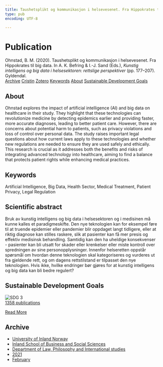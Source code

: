 ```yaml
---
title: Taushetsplikt og kommunikasjon i helsevesenet. Fra Hippokrates til big data
type: pub
encoding: UTF-8

---
```

<h1>Publication</h1>
<article id="csl-bib-container-D6AS7F6B" class="csl-bib-container">
  <div class="csl-bib-body"> <div class="csl-entry">Ohnstad, B. M. (2020). Taushetsplikt og kommunikasjon i helsevesenet. Fra Hippokrates til big data. In A. K. Befring &#38; I.-J. Sand (Eds.), <i>Kunstig intelligens og big data i helsesektoren: rettslige perspektiver</i> (pp. 177–207). Gyldendal.</div> </div>
  <div class="csl-bib-buttons">
    <a href="#taxonomy-article-D6AS7F6B" alt="archive" class="csl-bib-button">Archive</a>
    <a href="https://app.cristin.no/results/show.jsf?id=1884711" alt="Cristin" class="csl-bib-button">Cristin</a>
    <a href="http://zotero.org/groups/5881554/items/D6AS7F6B" alt="Zotero" class="csl-bib-button">Zotero</a>
    <a href="#keywords-article-D6AS7F6B" alt="keywords" class="csl-bib-button">Keywords</a>
    <a href="#about-article-D6AS7F6B" alt="about_pub" class="csl-bib-button">About</a>
    <a href="#sdg-article-D6AS7F6B" alt="sdg" class="csl-bib-button">Sustainable Development Goals</a>
  </div>
  <div id="csl-bib-meta-container-D6AS7F6B"></div>
</article>
<div id="csl-bib-meta-D6AS7F6B" class="csl-bib-meta">
  <article id="about-article-D6AS7F6B" class="about_pub-article">
    <h1>About</h1>
    Ohnstad explores the impact of artificial intelligence (AI) and big data on healthcare in their study. They highlight that these technologies can revolutionize medicine by detecting epidemics earlier and providing faster, more accurate diagnoses, leading to better patient care. However, there are concerns about potential harm to patients, such as privacy violations and loss of control over personal data. The study raises important legal questions about how current laws apply to these technologies and whether new regulations are needed to ensure they are used safely and ethically. This research is crucial as it addresses both the benefits and risks of integrating advanced technology into healthcare, aiming to find a balance that protects patient rights while enhancing medical practices.
  </article>
  <article id="keywords-article-D6AS7F6B" class="keywords-article">
    <h1>Keywords</h1>
    Artificial Intelligence, Big Data, Health Sector, Medical Treatment, Patient Privacy, Legal Regulation
  </article>
  <article id="abstract-article-D6AS7F6B" class="abstract-article">
    <h1>Scientific abstract</h1>
    Bruk av kunstig intelligens og big data i helsesektoren og i medisinen må kunne kalles et paradigmeskifte. Den nye teknologien kan for eksempel føre til at truende epidemier eller pandemier blir oppdaget langt tidligere, eller at riktig diagnose kan stilles raskere, slik at pasienter kan få mer presis og effektiv medisinsk behandling. Samtidig kan den ha uheldige konsekvenser - pasienter kan bli utsatt for skader eller krenkelser eller miste kontroll over spredningen av sine personopplysninger. Innenfor helseretten oppstår spørsmål om hvordan denne teknologien skal kategoriseres og vurderes ut fra gjeldende rett, og om dagens rettstilstand er tilpasset den nye teknologien. Hvis ikke, hvilke endringer bør gjøres for at kunstig intelligens og big data kan bli bedre regulert?
  </article>
  <article id="sdg-article-D6AS7F6B" class="sdg-article">
    <h1>Sustainable Development Goals</h1>
    <div class="sdg-container"><div id="sdg3" class="sdg">
        <img src="{{< params subfolder >}}images/sdg/sdg03_en.png" class="image" alt="SDG 3">
        <div class="sdg-overlay">
          <a href="{{< params subfolder >}}en/archive/?sdg=3#archive" class="sdg-publication-count"><span>1358</span> publications</a>
          <p><a href="https://sdgs.un.org/goals/goal3" class="sdg-read-more">Read More</a></p>
        </div>
      </div></div>
  </article>
  <article id="taxonomy-article-D6AS7F6B" class="taxonomy-article">
    <h1>Archive</h1>
    <ul>
      <li><a href="{{< params subfolder >}}en/archive/?key=3DCRN523">University of Inland Norway</a></li>
      <li><a href="{{< params subfolder >}}en/archive/?key=DU8Q9LN9">Inland School of Business and Social Sciences</a></li>
      <li><a href="{{< params subfolder >}}en/archive/?key=ITYAG68H">Department of Law, Philosophy and International studies</a></li>
      <li><a href="{{< params subfolder >}}en/archive/?key=VFX285I3">2021</a></li>
      <li><a href="{{< params subfolder >}}en/archive/?key=VLGZH65N">February</a></li>
    </ul>
  </article>
</div>
